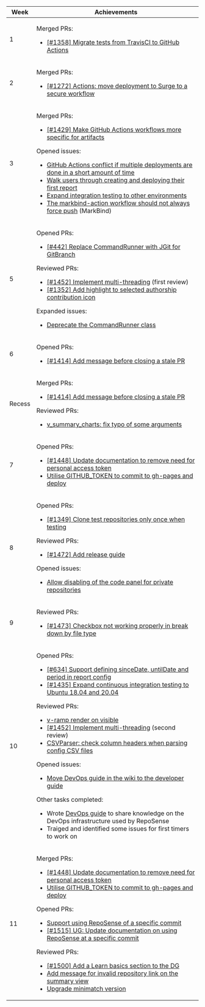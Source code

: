 <table class="markbind-table table table-bordered table-striped">
<thead>
<tr>
<th>Week</th>
<th>Achievements</th>
</tr>
</thead>
<tbody>
<tr>
<td>1</td>
<td>

Merged PRs:
- [\[#1358\] Migrate tests from TravisCI to GitHub Actions](https://github.com/reposense/RepoSense/pull/1400)

</td>
</tr>
<tr>
<td>2</td>
<td>

Merged PRs:
- [\[#1272\] Actions: move deployment to Surge to a secure workflow](https://github.com/reposense/RepoSense/pull/1411)

</td>
</tr>
<tr>
<td>3</td>
<td>

Merged PRs:
- [\[#1429\] Make GitHub Actions workflows more specific for artifacts](https://github.com/reposense/RepoSense/pull/1434)

Opened issues:
- [GitHub Actions conflict if multiple deployments are done in a short amount of time](https://github.com/reposense/RepoSense/issues/1429)
- [Walk users through creating and deploying their first report](https://github.com/reposense/RepoSense/issues/1430)
- [Expand integration testing to other environments](https://github.com/reposense/RepoSense/issues/1435)
- [The markbind-action workflow should not always force push](https://github.com/MarkBind/markbind/issues/1461) (MarkBind)

</td>
</tr>
<tr>
<td>5</td>
<td>

Opened PRs:
- [\[#442\] Replace CommandRunner with JGit for GitBranch](https://github.com/reposense/RepoSense/pull/1454)

Reviewed PRs:
- [\[#1452\] Implement multi-threading](https://github.com/reposense/RepoSense/pull/1451) (first review)
- [\[#1352\] Add highlight to selected authorship contribution icon](https://github.com/reposense/RepoSense/pull/1453)

Expanded issues:
- [Deprecate the CommandRunner class](https://github.com/reposense/RepoSense/issues/442)

</td>
</tr>
<tr>
<td>6</td>
<td>

Opened PRs:
- [\[#1414\] Add message before closing a stale PR](https://github.com/reposense/RepoSense/pull/1456)

</td>
</tr>
<tr>
<td>Recess</td>
<td>

Merged PRs:
- [\[#1414\] Add message before closing a stale PR](https://github.com/reposense/RepoSense/pull/1456)

Reviewed PRs:
- [v_summary_charts: fix typo of some arguments](https://github.com/reposense/RepoSense/pull/1457)

</td>
</tr>
</tr>
<tr>
<td>7</td>
<td>

Opened PRs:
- [\[#1448\] Update documentation to remove need for personal access token](https://github.com/reposense/RepoSense/pull/1465)
- [Utilise GITHUB_TOKEN to commit to gh-pages and deploy](https://github.com/reposense/publish-RepoSense/pull/9)

</td>
</tr>
</tr>
<tr>
<td>8</td>
<td>

Opened PRs:
- [\[#1349\] Clone test repositories only once when testing](https://github.com/reposense/RepoSense/pull/1478)

Reviewed PRs:
- [\[#1472\] Add release guide](https://github.com/reposense/RepoSense/pull/1474)

Opened issues:
- [Allow disabling of the code panel for private repositories](https://github.com/reposense/RepoSense/issues/1479)

</td>
</tr>
<tr>
<td>9</td>
<td>

Reviewed PRs:
- [\[#1473\] Checkbox not working properly in break down by file type](https://github.com/reposense/RepoSense/pull/1475)

</td>
</tr>
<tr>
<td>10</td>
<td>

Opened PRs:
- [\[#634\] Support defining sinceDate, untilDate and period in report config](https://github.com/reposense/RepoSense/pull/1501)
- [\[#1435\] Expand continuous integration testing to Ubuntu 18.04 and 20.04](https://github.com/reposense/RepoSense/pull/1503)

Reviewed PRs:
- [v-ramp render on visible](https://github.com/reposense/RepoSense/pull/1477)
- [\[#1452\] Implement multi-threading](https://github.com/reposense/RepoSense/pull/1451) (second review)
- [CSVParser: check column headers when parsing config CSV files](https://github.com/reposense/RepoSense/pull/1459)

Opened issues:
- [Move DevOps guide in the wiki to the developer guide](https://github.com/reposense/RepoSense/issues/1493)

Other tasks completed:
- Wrote [DevOps guide](https://github.com/reposense/RepoSense/wiki/DevOps-guide) to share knowledge on the DevOps infrastructure used by RepoSense
- Traiged and identified some issues for first timers to work on

</td>
</tr>
<tr>
<td>11</td>
<td>

Merged PRs:
- [\[#1448\] Update documentation to remove need for personal access token](https://github.com/reposense/RepoSense/pull/1465)
- [Utilise GITHUB_TOKEN to commit to gh-pages and deploy](https://github.com/reposense/publish-RepoSense/pull/9)

Opened PRs:
- [Support using RepoSense of a specific commit](https://github.com/reposense/publish-RepoSense/pull/10)
- [\[#1515\] UG: Update documentation on using RepoSense at a specific commit](https://github.com/reposense/RepoSense/pull/1516)

Reviewed PRs:
- [\[#1500\] Add a Learn basics section to the DG](https://github.com/reposense/RepoSense/pull/1507)
- [Add message for invalid repository link on the summary view](https://github.com/reposense/RepoSense/pull/1509)
- [Upgrade minimatch version](https://github.com/reposense/RepoSense/pull/1511)

</td>
</tr>
</tbody>
</table>
